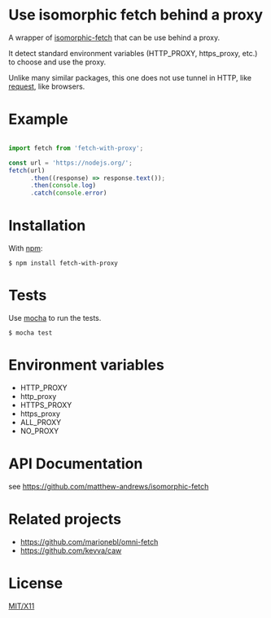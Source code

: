 # Use isomorphic fetch behind a proxy 


A wrapper of [isomorphic-fetch](https://github.com/matthew-andrews/isomorphic-fetch) that can be use behind a proxy.

It detect standard environment variables (HTTP_PROXY, https_proxy, etc.) to choose and use the proxy.

Unlike many similar packages, this one does not use tunnel in HTTP, like [request](https://github.com/request/request), like browsers.


# Example

```javascript

import fetch from 'fetch-with-proxy';

const url = 'https://nodejs.org/';
fetch(url)
      .then((response) => response.text());
      .then(console.log)
      .catch(console.error)


```

# Installation

With [npm](http://npmjs.org):

    $ npm install fetch-with-proxy

# Tests

Use [mocha](https://github.com/visionmedia/mocha) to run the tests.

    $ mocha test

# Environment variables 

  * HTTP_PROXY
  * http_proxy
  * HTTPS_PROXY
  * https_proxy
  * ALL_PROXY
  * NO_PROXY

# API Documentation

see https://github.com/matthew-andrews/isomorphic-fetch


# Related projects

* https://github.com/marionebl/omni-fetch
* https://github.com/kevva/caw




# License

[MIT/X11](https://github.com/touv/node-fetch-with-proxy/blob/master/LICENSE)

